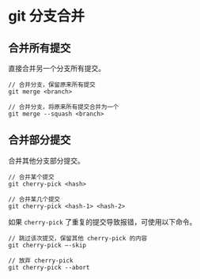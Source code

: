 # git 分支合并

## 合并所有提交

直接合并另一个分支所有提交。

```
// 合并分支，保留原来所有提交
git merge <branch>

// 合并分支，将原来所有提交合并为一个
git merge --squash <branch>
```

## 合并部分提交

合并其他分支部分提交。

```
// 合并某个提交
git cherry-pick <hash>

// 合并某几个提交
git cherry-pick <hash-1> <hash-2>
```

如果 `cherry-pick` 了重复的提交导致报错，可使用以下命令。

```
// 跳过该次提交，保留其他 cherry-pick 的内容
git cherry-pick –-skip

// 放弃 cherry-pick
git cherry-pick --abort
```
